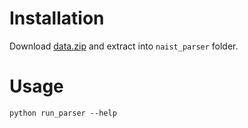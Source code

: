 Installation
============

Download [data.zip](http://101.109.250.141/sutee/parser/data.zip) and extract into `naist_parser` folder.

Usage
=====

`python run_parser --help`
